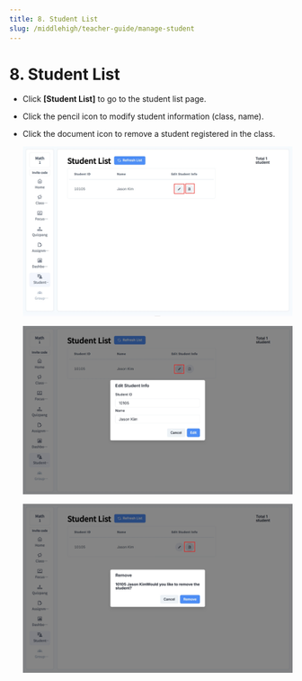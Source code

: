 ```yaml
---
title: 8. Student List
slug: /middlehigh/teacher-guide/manage-student
---
```


# 8. Student List

- Click **\[Student List]** to go to the student list page.
- Click the pencil icon to modify student information (class, name).
- Click the document icon to remove a student registered in the class.

  ![](/img/en_teacher/en_teacher_2-8_01.jpg)

  ![](/img/en_teacher/en_teacher_2-8_02.jpg)

  ![](/img/en_teacher/en_teacher_2-8_03.jpg)
